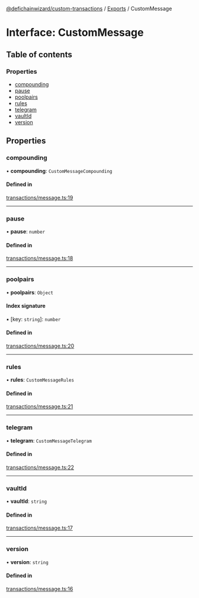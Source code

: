 [@defichainwizard/custom-transactions](../README.md) / [Exports](../modules.md) / CustomMessage

# Interface: CustomMessage

## Table of contents

### Properties

- [compounding](CustomMessage.md#compounding)
- [pause](CustomMessage.md#pause)
- [poolpairs](CustomMessage.md#poolpairs)
- [rules](CustomMessage.md#rules)
- [telegram](CustomMessage.md#telegram)
- [vaultId](CustomMessage.md#vaultid)
- [version](CustomMessage.md#version)

## Properties

### compounding

• **compounding**: `CustomMessageCompounding`

#### Defined in

[transactions/message.ts:19](https://github.com/DeFiChain-Wizard/custom-transcation-library/blob/079d125/src/transactions/message.ts#L19)

___

### pause

• **pause**: `number`

#### Defined in

[transactions/message.ts:18](https://github.com/DeFiChain-Wizard/custom-transcation-library/blob/079d125/src/transactions/message.ts#L18)

___

### poolpairs

• **poolpairs**: `Object`

#### Index signature

▪ [key: `string`]: `number`

#### Defined in

[transactions/message.ts:20](https://github.com/DeFiChain-Wizard/custom-transcation-library/blob/079d125/src/transactions/message.ts#L20)

___

### rules

• **rules**: `CustomMessageRules`

#### Defined in

[transactions/message.ts:21](https://github.com/DeFiChain-Wizard/custom-transcation-library/blob/079d125/src/transactions/message.ts#L21)

___

### telegram

• **telegram**: `CustomMessageTelegram`

#### Defined in

[transactions/message.ts:22](https://github.com/DeFiChain-Wizard/custom-transcation-library/blob/079d125/src/transactions/message.ts#L22)

___

### vaultId

• **vaultId**: `string`

#### Defined in

[transactions/message.ts:17](https://github.com/DeFiChain-Wizard/custom-transcation-library/blob/079d125/src/transactions/message.ts#L17)

___

### version

• **version**: `string`

#### Defined in

[transactions/message.ts:16](https://github.com/DeFiChain-Wizard/custom-transcation-library/blob/079d125/src/transactions/message.ts#L16)
